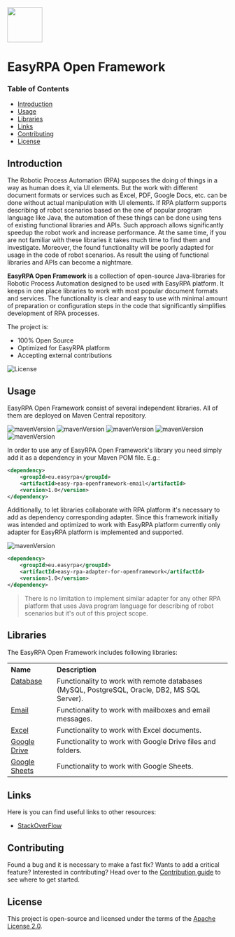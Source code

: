 
<img height="80px" src="https://i.postimg.cc/FKDhP2kT/Easy-RPA-Full-Logo.png">

# EasyRPA Open Framework

### Table of Contents
* [Introduction](#introduction)
* [Usage](#usage)
* [Libraries](#libraries)
* [Links](#links)
* [Contributing](#contributing)
* [License](#license)

## Introduction

The Robotic Process Automation (RPA) supposes the doing of things in a way as human does it, via UI elements. But the 
work with different document formats or services such as Excel, PDF, Google Docs, etc. can be done without actual 
manipulation with UI elements. If RPA platform supports describing of robot scenarios based on the one of popular 
program language like Java, the automation of these things can be done using tens of existing functional libraries 
and APIs. Such approach allows significantly speedup the robot work and increase performance. At the same time, if you 
are not familiar with these libraries it takes much time to find them and investigate. Moreover, the found 
functionality will be poorly adapted for usage in the code of robot scenarios. As result the using of functional 
libraries and APIs can become a nightmare. 

**EasyRPA Open Framework** is a collection of open-source Java-libraries for Robotic Process Automation designed to be 
used with EasyRPA platform. It keeps in one place libraries to work with most popular document formats and services. 
The functionality is clear and easy to use with minimal amount of preparation or configuration steps in the code that 
significantly simplifies development of RPA processes.

The project is:
- 100% Open Source
- Optimized for EasyRPA platform
- Accepting external contributions

![License](https://img.shields.io/github/license/easyrpa/openframework?color=blue)

## Usage

EasyRPA Open Framework consist of several independent libraries. All of them are deployed on Maven Central repository.

![mavenVersion](https://img.shields.io/maven-central/v/eu.easyrpa/easy-rpa-openframework-database)
![mavenVersion](https://img.shields.io/maven-central/v/eu.easyrpa/easy-rpa-openframework-email)
![mavenVersion](https://img.shields.io/maven-central/v/eu.easyrpa/easy-rpa-openframework-excel)
![mavenVersion](https://img.shields.io/maven-central/v/eu.easyrpa/easy-rpa-openframework-google-drive)
![mavenVersion](https://img.shields.io/maven-central/v/eu.easyrpa/easy-rpa-openframework-google-sheets)

In order to use any of EasyRPA Open Framework's library you need simply add it as a dependency in your Maven POM file. 
E.g.:
```xml
<dependency>
    <groupId>eu.easyrpa</groupId>
    <artifactId>easy-rpa-openframework-email</artifactId>
    <version>1.0</version>
</dependency>
```

Additionally, to let libraries collaborate with RPA platform it's necessary to add as dependency corresponding adapter. 
Since this framework initially was intended and optimized to work with EasyRPA platform currently only adapter for 
EasyRPA platform is implemented and supported.

![mavenVersion](https://img.shields.io/maven-central/v/eu.easyrpa/easy-rpa-adapter-for-openframework)
```xml
<dependency>
    <groupId>eu.easyrpa</groupId>
    <artifactId>easy-rpa-adapter-for-openframework</artifactId>
    <version>1.0</version>
</dependency>
```

> There is no limitation to implement similar adapter for any other RPA platform that uses Java program language for 
> describing of robot scenarios but it's out of this project scope.  

## Libraries

The EasyRPA Open Framework includes following libraries:

<table>
    <tr><th align="left">Name</th><th align="left">Description</th></tr>
    <tr><td valign="top"><a href="/packages/database">Database</a></td><td>
        Functionality to work with remote databases (MySQL, PostgreSQL, Oracle, DB2, MS SQL Server). 
    </td></tr>
    <tr><td valign="top"><a href="/packages/email">Email</a></td><td>
        Functionality to work with mailboxes and email messages. 
    </td></tr>
    <tr><td valign="top"><a href="/packages/excel">Excel</a></td><td>
        Functionality to work with Excel documents. 
    </td></tr>   
    <tr><td valign="top"><a href="/packages/google-drive">Google Drive</a></td><td>
        Functionality to work with Google Drive files and folders. 
    </td></tr>
    <tr><td valign="top"><a href="/packages/google-sheets">Google Sheets</a></td><td>
        Functionality to work with Google Sheets. 
    </td></tr>
</table> 

## Links

Here is you can find useful links to other resources:

* [StackOverFlow](https://ru.stackoverflow.com/search?q=openframework)

## Contributing

Found a bug and it is necessary to make a fast fix? Wants to add a critical feature? Interested in contributing? Head 
over to the [Contribution guide](./CONTRIBUTING.md) to see where to get started.

## License
This project is open-source and licensed under the terms of the [Apache License 2.0](https://apache.org/licenses/LICENSE-2.0).
